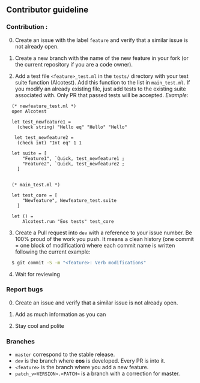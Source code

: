 ## Contributor guideline

### Contribution :

0) Create an issue with the label `feature` and verify that a similar issue is not already open.

1) Create a new branch with the name of the new feature in your fork (or the current repository if you are a code owner).

2) Add a test file ```<feature>_test.ml``` in the ```tests/``` directory with your test suite function (Alcotest). Add this function to the list in 
`main_test.ml`. If you modify an already existing file, just add tests to the existing suite associated with.
Only PR that passed tests will be accepted.
*Example*: 

```
  (* newfeature_test.ml *)
  open Alcotest
  
  let test_newfeature1 = 
    (check string) "Hello eq" "Hello" "Hello"

   let test_newfeature2 =  
    (check int) "Int eq" 1 1
  
  let suite = [ 
      "Feature1", `Quick, test_newfeature1 ;
      "Feature2", `Quick, test_newfeature2 ;
    ]


  (* main_test.ml *)
  
  let test_core = [
      "Newfeature", Newfeature_test.suite
    ]
  
  let () = 
      Alcotest.run "Eos tests" test_core
```

3) Create a Pull request into ```dev``` with a reference to your issue number. Be 100% proud of the work you push. It means a clean history (one 
commit = one block of modification) where each commit name is written following the current example: 

```sh
  $ git commit -S -m "<feature>: Verb modifications"
```

4) Wait for reviewing

### Report bugs

0) Create an issue and verify that a similar issue is not already open.

1) Add as much information as you can

2) Stay cool and polite

### Branches
* ```master``` correspond to the stable release.
* ```dev``` is the branch where **eos** is developed. Every PR is into it.
* ```<feature>``` is the branch where you add a new feature.
* ```patch_v<VERSION>.<PATCH>``` is a branch with a correction for master.


